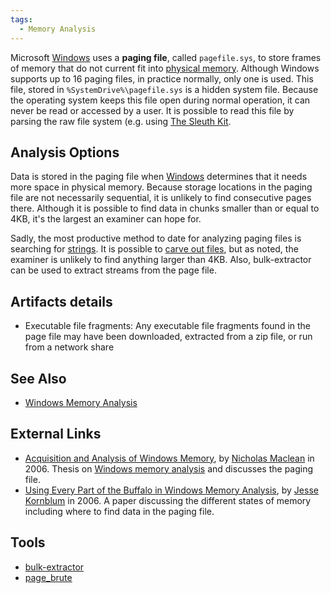 ```yaml
---
tags:
  - Memory Analysis
---
```

Microsoft [Windows](windows.md) uses a **paging file**, called `pagefile.sys`,
to store frames of memory that do not current fit into [physical memory](physical_memory.md).
Although Windows supports up to 16 paging files, in practice normally, only one
is used. This file, stored in `%SystemDrive%\pagefile.sys` is a hidden system
file.  Because the operating system keeps this file open during normal
operation, it can never be read or accessed by a user. It is possible to read
this file by parsing the raw file system (e.g. using [The Sleuth Kit](the_sleuth_kit.md).

## Analysis Options

Data is stored in the paging file when [Windows](windows.md)
determines that it needs more space in physical memory. Because storage
locations in the paging file are not necessarily sequential, it is
unlikely to find consecutive pages there. Although it is possible to
find data in chunks smaller than or equal to 4KB, it's the largest an
examiner can hope for.

Sadly, the most productive method to date for analyzing paging files is
searching for [strings](strings.md). It is possible to [carve
out files](file_carving.md), but as noted, the examiner is unlikely
to find anything larger than 4KB. Also, bulk-extractor can be used to
extract streams from the page file.

## Artifacts details

* Executable file fragments: Any executable file fragments found in the
  page file may have been downloaded, extracted from a zip file, or run
  from a network share

## See Also

* [Windows Memory Analysis](windows_memory_analysis.md)

## External Links

* [Acquisition and Analysis of Windows Memory](https://citeseerx.ist.psu.edu/document?repid=rep1&type=pdf&doi=72fcd62f512c0a484a2514d06c86c8693c5a379c),
  by [Nicholas Maclean](nicholas_maclean.md) in 2006. Thesis on
  [Windows memory analysis](windows_memory_analysis.md) and discusses the paging
  file.
* [Using Every Part of the Buffalo in Windows Memory Analysis](http://jessekornblum.com/publications/di07.pdf),
  by [Jesse Kornblum](jesse_kornblum.md) in 2006. A paper discussing the
  different states of memory including where to find data in the paging file.

## Tools

* [bulk-extractor](https://github.com/simsong/bulk_extractor)
* [page_brute](https://github.com/matonis/page_brute)
